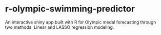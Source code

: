 # r-olympic-swimming-predictor
An interactive shiny app built with R for Olympic medal forecasting through two methods: Linear and LASSO regression modeling.
